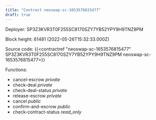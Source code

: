 ```yaml
---
title: "Contract neoswap-sc-1653576815477"
draft: true
---
```

Deployer: SP3Z3KVR3T0F255SC8170SZY7YB52YPY9H9TNZ9PM


 



Block height: 61481 (2022-05-26T15:32:33.000Z)

Source code: {{<contractref "neoswap-sc-1653576815477" SP3Z3KVR3T0F255SC8170SZY7YB52YPY9H9TNZ9PM neoswap-sc-1653576815477>}}

Functions:

* cancel-escrow _private_
* check-deal _private_
* check-deal-status _private_
* release-escrow _private_
* cancel _public_
* confirm-and-escrow _public_
* check-contract-status _read_only_
